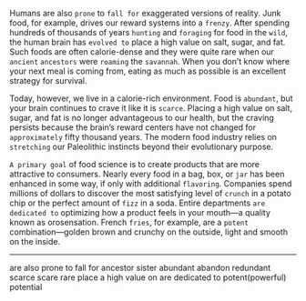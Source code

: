 Humans are also `prone` to `fall for` exaggerated versions of reality.
Junk food, for example, drives our reward systems into a `frenzy`. After
spending hundreds of thousands of years `hunting` and `foraging` for
food in the `wild`, the human brain has `evolved to` place a high value on
salt, sugar, and fat. Such foods are often calorie-dense and they were
quite rare when our `ancient` `ancestors` were `roaming` the `savannah`.
When you don’t know where your next meal is coming from, eating as
much as possible is an excellent strategy for survival.

Today, however, we live in a calorie-rich environment. Food is
`abundant`, but your brain continues to crave it like it is `scarce`. Placing
a high value on salt, sugar, and fat is no longer advantageous to our
health, but the craving persists because the brain’s reward centers
have not changed for `approximately` fifty thousand years. The modern
food industry relies on `stretching` our Paleolithic instincts beyond their
evolutionary purpose.

`A primary goal` of food science is to create products that are more
attractive to consumers. Nearly every food in a bag, box, or `jar` has
been enhanced in some way, if only with additional `flavoring`.
Companies spend millions of dollars to discover the most satisfying
level of `crunch` in a potato chip or the perfect amount of `fizz` in a soda.
Entire departments `are dedicated to` optimizing how a product feels in
your mouth—a quality known as orosensation. French `fries`, for
example, are a `potent` combination—golden brown and crunchy on the
outside, light and smooth on the inside.

---
are also prone to
fall for
ancestor sister
abundant abandon redundant
scarce scare rare
place a high value on
are dedicated to
potent(powerful) potential 